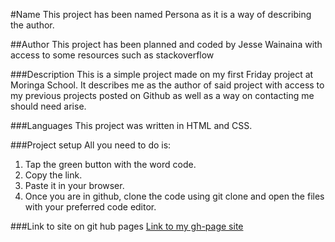 #Name
This project has been named   Persona as it is a way of describing the author.

##Author
This project has been planned and coded by  Jesse Wainaina with access to some resources such as stackoverflow

###Description
This is a simple project made on my first Friday project at Moringa School. It describes me as the author of said project with access to my previous projects posted on Github as well as a way on contacting me should need arise.

###Languages
This project was written in HTML and CSS.

###Project setup
All you need to do is:
1. Tap the green button with the word code.
2. Copy the link.
3. Paste it in your browser.
4. Once you are in github, clone the code using git clone and open the files with your preferred code editor.

###Link to site on git hub pages
<a href="https://wain-aina.github.io/port-Folio/">Link to my gh-page site</a>
